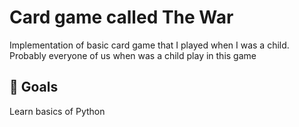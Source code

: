 # Card game called The War

Implementation of basic card game that I played when I was a child. Probably everyone of us when was a child play in this game

## 🎯 Goals

Learn basics of Python


